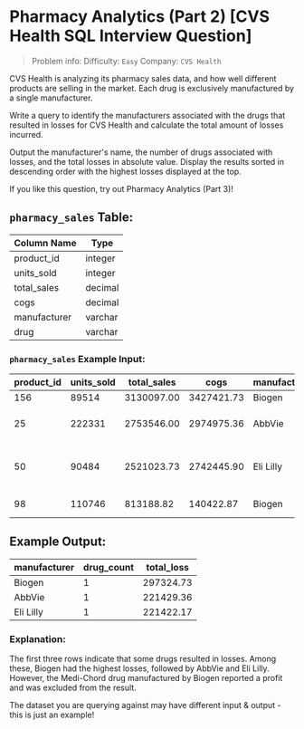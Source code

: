 # Pharmacy Analytics (Part 2) [CVS Health SQL Interview Question]

> Problem info:
> Difficulty: `Easy`
> Company: `CVS Health`

CVS Health is analyzing its pharmacy sales data, and how well different products are selling in the market. Each drug is exclusively manufactured by a single manufacturer.

Write a query to identify the manufacturers associated with the drugs that resulted in losses for CVS Health and calculate the total amount of losses incurred.

Output the manufacturer's name, the number of drugs associated with losses, and the total losses in absolute value. Display the results sorted in descending order with the highest losses displayed at the top.

If you like this question, try out Pharmacy Analytics (Part 3)!

## `pharmacy_sales` Table:

| Column Name | Type |
| --- | --- |
| product_id | integer |
| units_sold | integer |
| total_sales | decimal |
| cogs | decimal |
| manufacturer | varchar |
| drug | varchar |

### `pharmacy_sales` Example Input:

| product_id | units_sold | total_sales | cogs | manufacturer | drug |
| --- | --- | --- | --- | --- | --- |
| 156 | 89514 | 3130097.00 | 3427421.73 | Biogen | Acyclovir |
| 25 | 222331 | 2753546.00 | 2974975.36 | AbbVie | Lamivudine and Zidovudine |
| 50 | 90484 | 2521023.73 | 2742445.90 | Eli Lilly | Dermasorb TA Complete Kit |
| 98 | 110746 | 813188.82 | 140422.87 | Biogen | Medi-Chord |

## Example Output:

| manufacturer | drug_count | total_loss |
| --- | --- | --- |
| Biogen | 1 | 297324.73 |
| AbbVie | 1 | 221429.36 |
| Eli Lilly | 1 | 221422.17 |

### Explanation:

The first three rows indicate that some drugs resulted in losses. Among these, Biogen had the highest losses, followed by AbbVie and Eli Lilly. However, the Medi-Chord drug manufactured by Biogen reported a profit and was excluded from the result.

The dataset you are querying against may have different input & output - this is just an example!